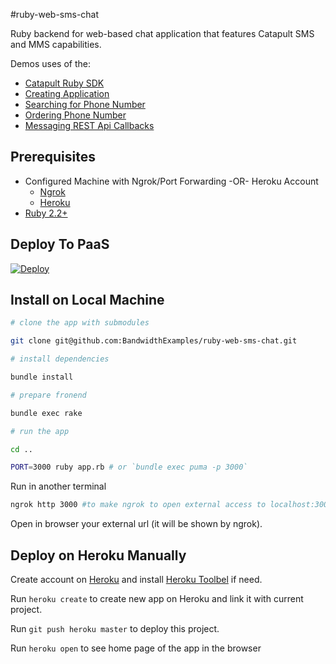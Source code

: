 #ruby-web-sms-chat

Ruby backend for web-based chat application that features Catapult SMS and MMS capabilities.

Demos uses of the:
* [Catapult Ruby SDK](https://github.com/bandwidthcom/ruby-bandwidth)
* [Creating Application](http://ap.bandwidth.com/docs/rest-api/applications/?utm_medium=social&utm_source=github&utm_campaign=dtolb&utm_content=_)
* [Searching for Phone Number](http://ap.bandwidth.com/docs/rest-api/available-numbers/#resourceGETv1availableNumberslocal/?utm_medium=social&utm_source=github&utm_campaign=dtolb&utm_content=_)
* [Ordering Phone Number](http://ap.bandwidth.com/docs/rest-api/phonenumbers/#resourcePOSTv1usersuserIdphoneNumbers/?utm_medium=social&utm_source=github&utm_campaign=dtolb&utm_content=_)
* [Messaging REST Api Callbacks](http://ap.bandwidth.com/docs/callback-events/text-messages-sms/?utm_medium=social&utm_source=github&utm_campaign=dtolb&utm_content=_)

## Prerequisites
- Configured Machine with Ngrok/Port Forwarding -OR- Heroku Account
  - [Ngrok](https://ngrok.com/)
  - [Heroku](https://www.heroku.com/)
- [Ruby 2.2+](https://www.ruby-lang.org/en/downloads/)

## Deploy To PaaS

[![Deploy](https://www.herokucdn.com/deploy/button.svg)](https://heroku.com/deploy)


## Install on Local Machine

```bash
# clone the app with submodules

git clone git@github.com:BandwidthExamples/ruby-web-sms-chat.git

# install dependencies

bundle install

# prepare fronend

bundle exec rake

# run the app

cd ..

PORT=3000 ruby app.rb # or `bundle exec puma -p 3000`

```

Run in another terminal

```bash
ngrok http 3000 #to make ngrok to open external access to localhost:3000 
```

Open in browser your external url (it will be shown by ngrok).

## Deploy on Heroku Manually

Create account on [Heroku](https://www.heroku.com/) and install [Heroku Toolbel](https://devcenter.heroku.com/articles/getting-started-with-ruby#set-up) if need.

Run `heroku create` to create new app on Heroku and link it with current project.

Run `git push heroku master` to deploy this project.

Run `heroku open` to see home page of the app in the browser
